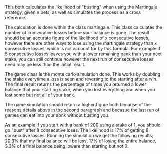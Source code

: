 This both calculates the likelihood of "busting" when using the Martingale strategy, given n bets, as well as simulates the process as a cross reference.

The calculation is done within the class martingale. This class calculates the number of consecutive losses before your balance is gone. The result should be an accurate figure of the likelihood of x consecutive losses, however there are other ways to lose using the martingale strategy than x consecutive losses, which is not account for by this formula. For example if 5 consecutive losses leaves you with a lower remaining bank than your next stake, you can still continue however the next run of consecutive losses need may be less than the initial result. 

The game class is the monte carlo simulation done. This works by doubling the stake everytime a loss is seen and reverting to the starting after a win. The final result returns the percentage of times you returned a lower balance that your starting stake, when you lost everything and when you lost some but not all of your bank.

The game simulation should return a higher figure both because of the reasons details above in the second paragraph and becasue the last run of games can eat into your abnk without busting you. 

As an example if you start with a bank of 200 using a stake of 1, you should go "bust" after 8 consecutive loses. The likelihood is 17% of getting 8 consecutive losses. Running the simulation we get the following results; 20.3% that my final balance will be less, 17% of losing the entire balance, 3.3% of a final balance being lowere than starting but not 0.
